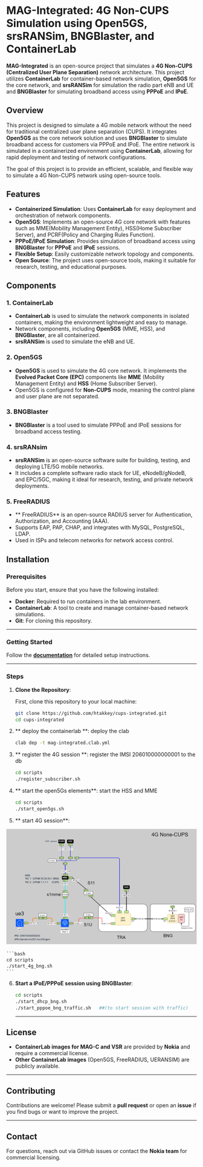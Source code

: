 # MAG-Integrated: 4G Non-CUPS Simulation using Open5GS, srsRANSim, BNGBlaster, and ContainerLab

**MAG-Integrated** is an open-source project that simulates a **4G Non-CUPS (Centralized User Plane Separation)** network architecture. This project utilizes **ContainerLab** for container-based network simulation, **Open5GS** for the core network, and **srsRANSim** for simulation the radio part eNB and UE and **BNGBlaster** for simulating broadband access using **PPPoE** and **IPoE**.

## Overview

This project is designed to simulate a 4G mobile network without the need for traditional centralized user plane separation (CUPS). It integrates **Open5GS** as the core network solution and uses **BNGBlaster** to simulate broadband access for customers via PPPoE and IPoE. The entire network is simulated in a containerized environment using **ContainerLab**, allowing for rapid deployment and testing of network configurations.

The goal of this project is to provide an efficient, scalable, and flexible way to simulate a 4G Non-CUPS network using open-source tools.

## Features

- **Containerized Simulation**: Uses **ContainerLab** for easy deployment and orchestration of network components.
- **Open5GS**: Implements an open-source 4G core network with features such as MME(Mobility Management Entity), HSS(Home Subscriber Server), and PCRF(Policy and 
               Charging Rules Function).
- **PPPoE/IPoE Simulation**: Provides simulation of broadband access using **BNGBlaster** for **PPPoE** and **IPoE** sessions.
- **Flexible Setup**: Easily customizable network topology and components.
- **Open Source**: The project uses open-source tools, making it suitable for research, testing, and educational purposes.

## Components

### 1. **ContainerLab**
   - **ContainerLab** is used to simulate the network components in isolated containers, making the environment lightweight and easy to manage.
   - Network components, including **Open5GS** (MME, HSS), and **BNGBlaster**, are all containerized.
   - **srsRANSim** is used to simulate the eNB and UE.

### 2. **Open5GS**
   - **Open5GS** is used to simulate the 4G core network. It implements the **Evolved Packet Core (EPC)** components like **MME** (Mobility Management Entity) and **HSS** (Home Subscriber Server).
   - Open5GS is configured for **Non-CUPS** mode, meaning the control plane and user plane are not separated.

### 3. **BNGBlaster**
   - **BNGBlaster** is a tool used to simulate PPPoE and IPoE sessions for broadband access testing.
   
### 4. **srsRANsim** 
   - **srsRANSim** is an open-source software suite for building, testing, and deploying LTE/5G mobile networks.
   -  It includes a complete software radio stack for UE, eNodeB/gNodeB, and EPC/5GC, making it ideal for research, testing, and private network deployments.
   
### 5. **FreeRADIUS**
  -  ** FreeRADIUS** is an open-source RADIUS server for Authentication, Authorization, and Accounting (AAA).
  - Supports EAP, PAP, CHAP, and integrates with MySQL, PostgreSQL, LDAP.
  - Used in ISPs and telecom networks for network access control.



## Installation

### Prerequisites
Before you start, ensure that you have the following installed:

- **Docker**: Required to run containers in the lab environment.
- **ContainerLab**: A tool to create and manage container-based network simulations.
- **Git**: For cloning this repository.

---

### **Getting Started**

Follow the **[documentation](docs/installation_verification.md)** for detailed setup instructions.

---


### Steps

1. **Clone the Repository**:

   First, clone this repository to your local machine:
   ```bash
   git clone https://github.com/htakkey/cups-integrated.git
   cd cups-integrated
   ```
   
2.  ** deploy the containerlab **:
       deploy the clab 
       ```bash   
       clab dep -t mag-integrated.clab.yml
       ```
   
3.  ** register the 4G session **:
      register the IMSI 206010000000001 to the db
      ```bash
      cd scripts
      ./register_subscriber.sh
      ```

4.  ** start the open5Gs elements**:
    start the HSS and MME 
    ```bash
    cd scripts
    ./start_open5gs.sh
    ```
5.  ** start 4G session**:

![Network Topology](images/4g-non-cups.png)

    ```bash
    cd scripts
    ./start_4g_bng.sh
    ```
  
6.  **Start a IPoE/PPPoE session using BNGBlaster**:
     ```bash
     cd scripts
    ./start_dhcp_bng.sh
    ./start_pppoe_bng_traffic.sh   ##(to start session with traffic)
    ```
    
    ---

## **License**
- **ContainerLab images for MAG-C and VSR** are provided by **Nokia** and require a commercial license.
- **Other ContainerLab images** (Open5GS, FreeRADIUS, UERANSIM) are publicly available.

---

## **Contributing**
Contributions are welcome! Please submit a **pull request** or open an **issue** if you find bugs or want to improve the project.

---

## **Contact**
For questions, reach out via GitHub issues or contact the **Nokia team** for commercial licensing.



